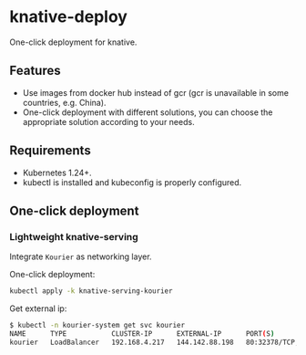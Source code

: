 # knative-deploy

One-click deployment for knative.

## Features

* Use images from docker hub instead of gcr (gcr is unavailable in some countries, e.g. China).
* One-click deployment with different solutions, you can choose the appropriate solution according to your needs.

## Requirements

* Kubernetes 1.24+.
* kubectl is installed and kubeconfig is properly configured.

## One-click deployment

### Lightweight knative-serving

Integrate `Kourier` as networking layer.

One-click deployment:

```bash
kubectl apply -k knative-serving-kourier
```

Get external ip:

```bash
$ kubectl -n kourier-system get svc kourier
NAME      TYPE           CLUSTER-IP      EXTERNAL-IP      PORT(S)                      AGE
kourier   LoadBalancer   192.168.4.217   144.142.88.198   80:32378/TCP,443:32595/TCP   29m
```